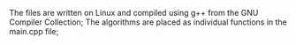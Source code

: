The files are written on Linux and compiled using g++ from the GNU Compiler Collection;
The algorithms are placed as individual functions in the main.cpp file;
